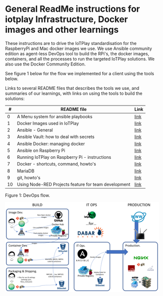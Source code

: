 # General ReadMe instructions for iotplay Infrastructure, Docker images and other learnings

These instructions are to drive the IoTPlay standardisation for the RaspberryPi and Mac docker images we use. We use Ansible community edition as agent-less DevOps tool to build the RPi's, the docker images, containers, and all the processes to run the targeted IoTPlay solutions. We also use the Docker Community Edition.

See figure 1 below for the flow we implemented for a client using the tools below.

Links to several README files that describes the tools we use, and summaries of our learnings, with links on using the tools to build the solutions:

|#| README file                                           | Link
|-|------------------------------------------------------ |------
|0| A Menu system for ansible playbooks                   |[link](https://github.com/IoTPlay/menu_ansible/blob/master/README.md)
|1| Docker Images used in IoTPlay                         |[link](README/READ1-iotplay-dockerimages.md)
|2| Ansible - General                                     |[link](README/READ2-ansible.md)
|3| Ansible Vault: how to deal with secrets               |[link](README/READ3-ansible-vault.md)
|4| Ansible Docker: managing docker                       |[link](README/READ4-ansible_docker.md)
|5| Ansible on Raspberry Pi                               |[link](README/READ5-ansible_rpi.md)
|6| Running IoTPlay on Raspberry Pi - instructions        |[link](README/READ6-RPi.md)
|7| Docker - shortcuts, command, howto's                  |[link](README/READ7-RPi.md)
|8| MariaDB                                               |[link](README/READ8-mariadb.md)
|9| git, howto's                                          |[link](README/READ9-git.md)
|10| Using Node-RED Projects feature for team development |[link](README/READ10-nodered_Projects.md)


Figure 1: DevOps flow.

![xxx](README/images/DevOps-iotplay-dabar.png)
